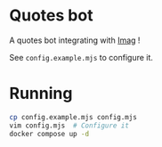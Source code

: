 # Quotes bot

A quotes bot integrating with [Imag](https://ari.lt/gh/imag) !

See `config.example.mjs` to configure it.

# Running

```sh
cp config.example.mjs config.mjs
vim config.mjs  # Configure it
docker compose up -d
```
